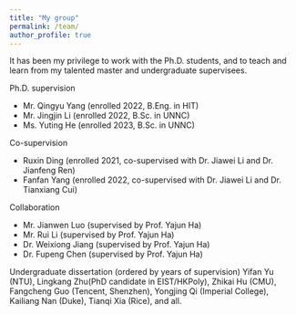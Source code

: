 ```yaml
---
title: "My group"
permalink: /team/
author_profile: true
---
```


It has been my privilege to work with the Ph.D. students, and to teach and learn from my talented master and undergraduate supervisees. 

Ph.D. supervision
- Mr. Qingyu Yang (enrolled 2022, B.Eng. in HIT)
- Mr. Jingjin Li (enrolled 2022, B.Sc. in UNNC)
- Ms. Yuting He (enrolled 2023, B.Sc. in UNNC)

Co-supervision
- Ruxin Ding (enrolled 2021, co-supervised with Dr. Jiawei Li and Dr. Jianfeng Ren)
- Fanfan Yang (enrolled 2022, co-supervised with Dr. Jiawei Li and Dr. Tianxiang Cui)

Collaboration
- Mr. Jianwen Luo (supervised by Prof. Yajun Ha)
- Mr. Rui Li (supervised by Prof. Yajun Ha)
- Dr. Weixiong Jiang (supervised by Prof. Yajun Ha)
- Dr. Fupeng Chen (supervised by Prof. Yajun Ha)

Undergraduate dissertation (ordered by years of supervision)
Yifan Yu (NTU), Lingkang Zhu(PhD candidate in EIST/HKPoly), Zhikai Hu (CMU), Fangcheng Guo (Tencent, Shenzhen), Yongjing Qi (Imperial College), Kailiang Nan (Duke), Tianqi Xia (Rice), and all.
